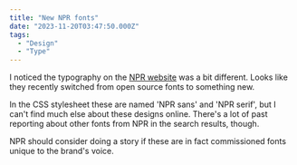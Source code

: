 ```yaml
---
title: "New NPR fonts"
date: "2023-11-20T03:47:50.000Z"
tags: 
  - "Design"
  - "Type"
---
```


I noticed the typography on the [NPR website](https://www.npr.org/) was a bit different. Looks like they recently switched from open source fonts to something new.

In the CSS stylesheet these are named 'NPR sans' and 'NPR serif', but I can't find much else about these designs online. There's a lot of past reporting about other fonts from NPR in the search results, though.

NPR should consider doing a story if these are in fact commissioned fonts unique to the brand's voice.
